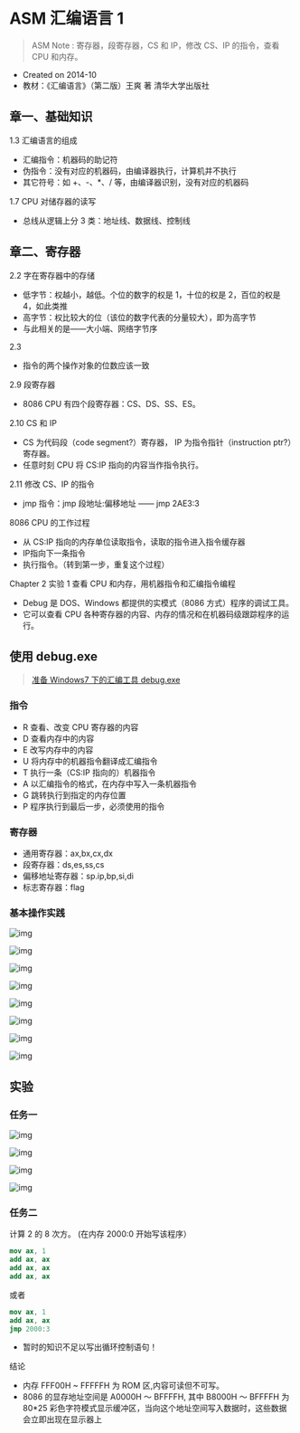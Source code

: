 # ASM 汇编语言 1

> ASM Note : 寄存器，段寄存器，CS 和 IP，修改 CS、IP 的指令，查看 CPU 和内存。

- Created on 2014-10
- 教材：《汇编语言》（第二版）王爽 著 清华大学出版社

## 章一、基础知识

1.3 汇编语言的组成

- 汇编指令：机器码的助记符
- 伪指令：没有对应的机器码，由编译器执行，计算机并不执行
- 其它符号：如 +、-、*、/ 等，由编译器识别，没有对应的机器码

1.7 CPU 对储存器的读写

- 总线从逻辑上分 3 类：地址线、数据线、控制线

## 章二、寄存器

2.2 字在寄存器中的存储

- 低字节：权越小，越低。个位的数字的权是 1，十位的权是 2，百位的权是 4，如此类推
- 高字节：权比较大的位（该位的数字代表的分量较大），即为高字节
- 与此相关的是——大小端、网络字节序

2.3

- 指令的两个操作对象的位数应该一致

2.9 段寄存器

- 8086 CPU 有四个段寄存器：CS、DS、SS、ES。

2.10 CS 和 IP

- CS 为代码段（code segment?）寄存器， IP 为指令指针（instruction ptr?）寄存器。
- 任意时刻 CPU 将 CS:IP 指向的内容当作指令执行。

2.11 修改 CS、IP 的指令

- jmp 指令：jmp 段地址:偏移地址 —— jmp 2AE3:3

8086 CPU 的工作过程

- 从 CS:IP 指向的内存单位读取指令，读取的指令进入指令缓存器
- IP指向下一条指令
- 执行指令。（转到第一步，重复这个过程）

Chapter 2 实验 1 查看 CPU 和内存，用机器指令和汇编指令编程

- Debug 是 DOS、Windows 都提供的实模式（8086 方式）程序的调试工具。
- 它可以查看 CPU 各种寄存器的内容、内存的情况和在机器码级跟踪程序的运行。

## 使用 debug.exe

> [准备 Windows7 下的汇编工具 debug.exe](prepare-on-windows-7.md)

### 指令

- R 查看、改变 CPU 寄存器的内容
- D 查看内存中的内容
- E 改写内存中的内容
- U 将内存中的机器指令翻译成汇编指令
- T 执行一条（CS:IP 指向的）机器指令
- A 以汇编指令的格式，在内存中写入一条机器指令
- G 跳转执行到指定的内存位置
- P 程序执行到最后一步，必须使用的指令

### 寄存器

- 通用寄存器：ax,bx,cx,dx
- 段寄存器：ds,es,ss,cs
- 偏移地址寄存器：sp.ip,bp,si,di
- 标志寄存器：flag

### 基本操作实践

![img](https://img.icehe.xyz/Assembly%20Language%20-%20Note%201/4bc20fd901206044a792ae37d5ccd1b3.png)

![img](https://img.icehe.xyz/Assembly%20Language%20-%20Note%201/8274851476c413d426e343e69e8e5187.png)

![img](https://img.icehe.xyz/Assembly%20Language%20-%20Note%201/17ee180333575eb889d093caeb72a845.png)

![img](https://img.icehe.xyz/Assembly%20Language%20-%20Note%201/706f7ccda236318f3be58b20c32a521d.png)

![img](https://img.icehe.xyz/Assembly%20Language%20-%20Note%201/55b18e7e228e351d59ab509d2d91d089.png)

![img](https://img.icehe.xyz/Assembly%20Language%20-%20Note%201/565deced8c0a4ce33c0b5eb86a066b28.png)

![img](https://img.icehe.xyz/Assembly%20Language%20-%20Note%201/1ee20fb40a66fb58acb5ba8312ac301d.png)

![img](https://img.icehe.xyz/Assembly%20Language%20-%20Note%201/a04b37ec53451fff31c98c59b1ee0343.png)

## 实验

### 任务一

![img](https://img.icehe.xyz/Assembly%20Language%20-%20Note%201/bac5af4d74353db662a06aaf11cbe162.png)

![img](https://img.icehe.xyz/Assembly%20Language%20-%20Note%201/3c1fa34129c318f8ef086ac0725b126a.png)

![img](https://img.icehe.xyz/Assembly%20Language%20-%20Note%201/6b62a7dc51f24ad3ee0932c29fade4fc.png)

![img](https://img.icehe.xyz/Assembly%20Language%20-%20Note%201/386bad5a0f13c43e209df53c0b81298f.png)

### 任务二

计算 2 的 8 次方。
(在内存 2000:0 开始写该程序）

```nasm
mov ax, 1
add ax, ax
add ax, ax
add ax, ax
```

或者

```nasm
mov ax, 1
add ax, ax
jmp 2000:3
```

- 暂时的知识不足以写出循环控制语句！

结论

- 内存 FFF00H ~ FFFFFH 为 ROM 区,内容可读但不可写。
- 8086 的显存地址空间是 A0000H ～ BFFFFH, 其中 B8000H ～ BFFFFH 为 80*25 彩色字符模式显示缓冲区，当向这个地址空间写入数据时，这些数据会立即出现在显示器上
